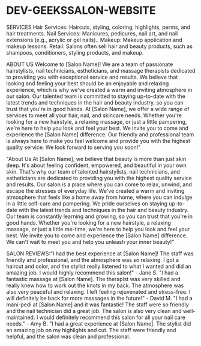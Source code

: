 # DEV-GEEKSSALON-WEBSITE
SERVICES
Hair Services: Haircuts, styling, coloring, highlights, perms, and hair treatments.
Nail Services: Manicures, pedicures, nail art, and nail extensions (e.g., acrylic or gel nails)..
Makeup: Makeup application and makeup lessons.
Retail: Salons often sell hair and beauty products, such as shampoos, conditioners, styling products, and makeup.

ABOUT US
Welcome to [Salon Name]! We are a team of passionate hairstylists, nail technicians, estheticians, and massage therapists dedicated to providing you with exceptional service and results.
We believe that looking and feeling your best should be an enjoyable and relaxing experience, which is why we've created a warm and inviting atmosphere in our salon. Our talented team is committed to staying up-to-date with the latest trends and techniques in the hair and beauty industry, so you can trust that you're in good hands.
At [Salon Name], we offer a wide range of services to meet all your hair, nail, and skincare needs. Whether you're looking for a new hairstyle, a relaxing massage, or just a little pampering, we're here to help you look and feel your best.
We invite you to come and experience the [Salon Name] difference. Our friendly and professional team is always here to make you feel welcome and provide you with the highest quality service.
We look forward to serving you soon!"

"About Us
At [Salon Name], we believe that beauty is more than just skin deep. It's about feeling confident, empowered, and beautiful in your own skin. That's why our team of talented hairstylists, nail technicians, and estheticians are dedicated to providing you with the highest quality service and results.
Our salon is a place where you can come to relax, unwind, and escape the stresses of everyday life. We've created a warm and inviting atmosphere that feels like a home away from home, where you can indulge in a little self-care and pampering.
We pride ourselves on staying up-to-date with the latest trends and techniques in the hair and beauty industry. Our team is constantly learning and growing, so you can trust that you're in good hands.
Whether you're looking for a new hairstyle, a relaxing massage, or just a little me-time, we're here to help you look and feel your best. We invite you to come and experience the [Salon Name] difference. We can't wait to meet you and help you unleash your inner beauty!"

SALON REVIEWS:"I had the best experience at [Salon Name]! The staff was friendly and professional, and the atmosphere was so relaxing. I got a haircut and color, and the stylist really listened to what I wanted and did an amazing job. I would highly recommend this salon!" - Jane S.
"I had a fantastic massage at [Salon Name]. The therapist was very skilled and really knew how to work out the knots in my back. The atmosphere was also very peaceful and relaxing. I left feeling rejuvenated and stress-free. I will definitely be back for more massages in the future!" - David M.
"I had a mani-pedi at [Salon Name] and it was fantastic! The staff were so friendly and the nail technician did a great job. The salon is also very clean and well-maintained. I would definitely recommend this salon for all your nail care needs." - Amy B.
"I had a great experience at [Salon Name]. The stylist did an amazing job on my highlights and cut. The staff were friendly and helpful, and the salon was clean and professional.
